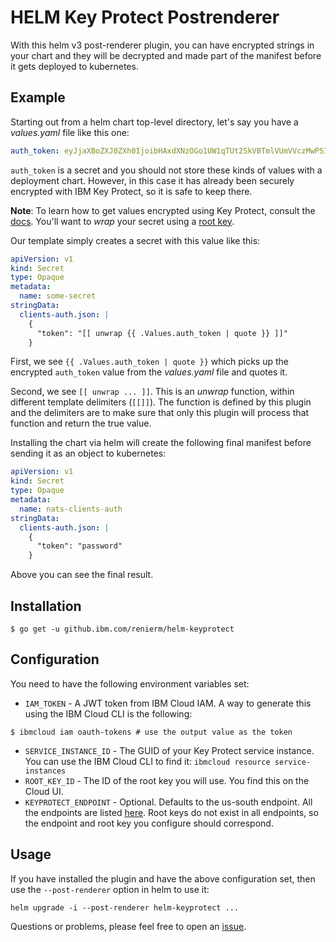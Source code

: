 # HELM Key Protect Postrenderer

With this helm v3 post-renderer plugin, you can have encrypted strings in your chart and they will be decrypted and made part of the manifest before it gets deployed to kubernetes.


## Example

Starting out from a helm chart top-level directory, let's say you have a _values.yaml_ file like this one:
```yaml
auth_token: eyJjaXBoZXJ0ZXh0IjoibHAxdXNzOGo1UW1qTUt2SkVBTmlVUmVVczMwPSIsIml2IjoiRVlWcStsUjlvNGZDVlJpNyIsInZlcnNpb24iOiI0LjAuMCIsImhhbmRsZSI6ImJhNGQ0NDM3LTFkY2EtNGI3Yi1iY2ExLTNlZmZhYjg5ODc5OCJ9
```

`auth_token` is a secret and you should not store these kinds of values with a deployment chart. However, in this case it has already been securely encrypted with IBM Key Protect, so it is safe to keep there.

**Note**: To learn how to get values encrypted using Key Protect, consult the [docs](https://cloud.ibm.com/docs/key-protect). You'll want to _wrap_ your secret using a [root key](https://cloud.ibm.com/docs/key-protect?topic=key-protect-envelope-encryption#key-types).

Our template simply creates a secret with this value like this:
```yaml
apiVersion: v1
kind: Secret
type: Opaque
metadata:
  name: some-secret
stringData:
  clients-auth.json: |
    {
      "token": "[[ unwrap {{ .Values.auth_token | quote }} ]]"
    }
```

First, we see `{{ .Values.auth_token | quote }}` which picks up the encrypted `auth_token` value from the _values.yaml_ file and quotes it.

Second, we see `[[ unwrap ... ]]`. This is an _unwrap_ function, within different template delimiters (`[[]]`). The function is defined by this plugin and the delimiters are to make sure that only this plugin will process that function and return the true value.

Installing the chart via helm will create the following final manifest before sending it as an object to kubernetes:

```yaml
apiVersion: v1
kind: Secret
type: Opaque
metadata:
  name: nats-clients-auth
stringData:
  clients-auth.json: |
    {
      "token": "password"
    }
```

Above you can see the final result.

## Installation

```
$ go get -u github.ibm.com/renierm/helm-keyprotect
```

## Configuration

You need to have the following environment variables set:

* `IAM_TOKEN` - A JWT token from IBM Cloud IAM. A way to generate this using the IBM Cloud CLI is the following:
```
$ ibmcloud iam oauth-tokens # use the output value as the token 
```
* `SERVICE_INSTANCE_ID` - The GUID of your Key Protect service instance. You can use the IBM Cloud CLI to find it: `ibmcloud resource service-instances`
* `ROOT_KEY_ID` - The ID of the root key you will use. You find this on the Cloud UI.
* `KEYPROTECT_ENDPOINT` - Optional. Defaults to the us-south endpoint. All the endpoints are listed [here](https://cloud.ibm.com/docs/key-protect?topic=key-protect-regions#service-endpoints). Root keys do not exist in all endpoints, so the endpoint and root key you configure should correspond.

## Usage

If you have installed the plugin and have the above configuration set, then use the `--post-renderer` option in helm to use it:
```
helm upgrade -i --post-renderer helm-keyprotect ...
```

Questions or problems, please feel free to open an [issue](https://github.ibm.com/renierm/helm-keyprotect/issues/new).